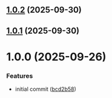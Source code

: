 ## [1.0.2](https://github.com/Didericis/bare-bundle-transform-plugin-babel/compare/v1.0.1...v1.0.2) (2025-09-30)

## [1.0.1](https://github.com/Didericis/bare-bundle-transform-plugin-babel/compare/v1.0.0...v1.0.1) (2025-09-30)

# 1.0.0 (2025-09-26)


### Features

* initial commit ([bcd2b58](https://github.com/Didericis/bare-bundle-transform-plugin-babel/commit/bcd2b58591c998c348e680b5cd058ba43005f80e))
